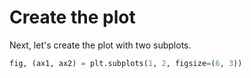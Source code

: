 # Create the plot

Next, let's create the plot with two subplots.

```python
fig, (ax1, ax2) = plt.subplots(1, 2, figsize=(6, 3))
```
